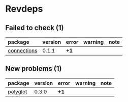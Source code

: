 # Revdeps

## Failed to check (1)

|package                                |version |error  |warning |note |
|:--------------------------------------|:-------|:------|:-------|:----|
|[connections](failures.md#connections) |0.1.1   |__+1__ |        |     |

## New problems (1)

|package                          |version |error  |warning |note |
|:--------------------------------|:-------|:------|:-------|:----|
|[polyglot](problems.md#polyglot) |0.3.0   |__+1__ |        |     |

